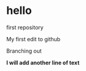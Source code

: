 # hello
first repository


My first edit to github

Branching out


**I will add another line of text**
